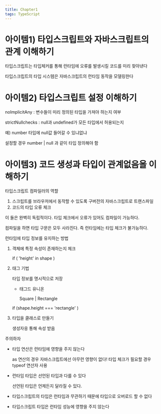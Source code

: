 ```yaml
---
title: Chapter1
tags: TypeScript
---
```



# 아이템1) 타입스크립트와 자바스크립트의 관계 이해하기
타입스크립트는 타입체커를 통해 런타임에 오류를 발생시킬 코드를 미리 찾아낸다

타입스크립트의 타입 시스템은 자바스크립트의 런타임 동작을 모델링한다

# 아이템2) 타입스크립트 설정 이해하기

noImplicitAny : 변수들이 미리 정의된 타입을 가져야 하는지 여부

strictNullchecks : null과 undefined가 모든 타입에서 허용되는지

예) number 타입에 null값 들어갈 수 있냐없냐

설정할 경우 number | null 과 같이 타입 정의해야 함

# 아이템3) 코드 생성과 타입이 관계없음을 이해하기

타입스크립트 컴파일러의 역할

1. 스크립트를 브라우저에서 동작할 수 있도록 구버전의 자바스크립트로 트랜스파일
2. 코드의 타입 오류 체크

이 둘은 완벽히 독립적이다. 타입 체크에서 오류가 있어도 컴파일이 가능하다. 

컴파일을 하면 타입 구문은 모두 사라진다. 즉 런타임에는 타입 체크가 불가능하다. 

런타임에 타입 정보를 유지하는 방법

1. 객체에 특정 속성이 존재하는지 체크
    
    if ( 'height' in shape )
    
2. 태그 기법
    
    타입 정보를 명시적으로 저장
    
    - 태그드 유니온
        
        Square | Rectangle
        
    
    if (shape.height === 'rectangle' )
    
3. 타입을 클래스로 만들기
    
    생성자응 통해 속성 받음
    

주의하자

- 타입 연산은 런타임에 영향을 주지 않는다
    
    as 연산의 경우 자바스크립트에선 아무런 영향이 없다! 타입 체크가 필요할 경우 typeof 연산자 사용
    
- 런타임 타입은 선언된 타입과 다를 수 있다
    
    선언된 타입은 언제든지 달라질 수 있다.
    
- 타입스크립트의 타입은 런타임과 무관하기 때문에 타입으로 오버로드 할 수 없다
- 타입스크립트 타입은 런타임 성능에 영향을 주지 않는다
